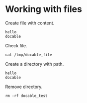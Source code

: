 
# Working with files

Create file with content.

```bash|{type:'file',path:'/tmp/docable_file'}
hello 
docable
```

Check file.

```bash|{type:'command'}
cat /tmp/docable_file
```

Create a directory with path.

```bash|{type:'file',path:'docable_test/docable_file'}
hello 
docable
```

Remove directory.

```bash|{type:'command'}
rm -rf docable_test
```
